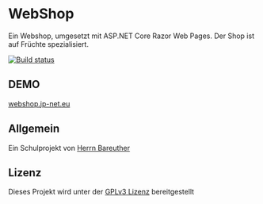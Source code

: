 # WebShop
Ein Webshop, umgesetzt mit ASP.NET Core Razor Web Pages.
Der Shop ist auf Früchte spezialisiert.

[![Build status](https://dev.azure.com/jpe-net/WebShop/_apis/build/status/WebShop-Release)](https://dev.azure.com/jpe-net/WebShop/_build/latest?definitionId=5)

## DEMO
[webshop.jp-net.eu](https://webshop.jp-net.eu)

## Allgemein
Ein Schulprojekt von [Herrn Bareuther](https://www.bsz-wiesau.de/informatik-campus/ueber-uns/lehrkraefte)

## Lizenz
Dieses Projekt wird unter der [GPLv3 Lizenz](LICENSE.txt) bereitgestellt
